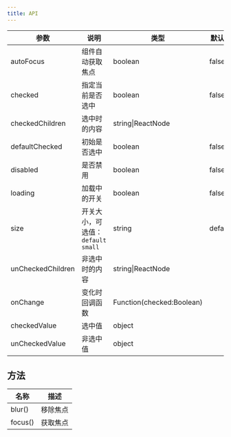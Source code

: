 ```yaml
---
title: API
---
```


| 参数              | 说明                                | 类型                      | 默认值  |
| ----------------- | ----------------------------------- | ------------------------- | ------- |
| autoFocus         | 组件自动获取焦点                    | boolean                   | false   |
| checked           | 指定当前是否选中                    | boolean                   | false   |
| checkedChildren   | 选中时的内容                        | string\|ReactNode         |         |
| defaultChecked    | 初始是否选中                        | boolean                   | false   |
| disabled          | 是否禁用                            | boolean                   | false   |
| loading           | 加载中的开关                        | boolean                   | false   |
| size              | 开关大小，可选值：`default` `small` | string                    | default |
| unCheckedChildren | 非选中时的内容                      | string\|ReactNode         |         |
| onChange          | 变化时回调函数                      | Function(checked:Boolean) |         |
| checkedValue      | 选中值                              | object                    |         |
| unCheckedValue    | 非选中值                            | object                    |         |

## 方法

| 名称    | 描述     |
| ------- | -------- |
| blur()  | 移除焦点 |
| focus() | 获取焦点 |
